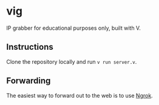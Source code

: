 # vig
IP grabber for educational purposes only, built with V.

## Instructions
Clone the repository locally and run `v run server.v`.

## Forwarding
The easiest way to forward out to the web is to use [Ngrok](https://ngrok.io).